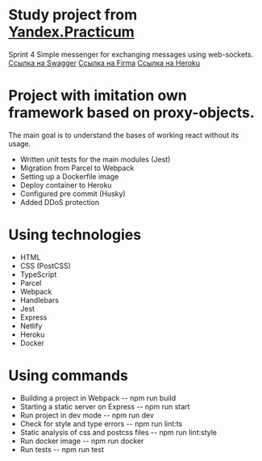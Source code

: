 # Study project from [Yandex.Practicum](https://practicum.com/)
Sprint 4
Simple messenger for exchanging messages using web-sockets.
[Ссылка на Swagger](https://ya-praktikum.tech/api/v2/swagger/#/)
[Ссылка на Firma](https://www.figma.com/file/24EUnEHGEDNLdOcxg7ULwV/Chat?node-id=0%3A1&t=Jl07SkgmFGCOEy18-1)
[Ссылка на Heroku](https://sleepy-mountain-51252.herokuapp.com/)


# Project with imitation own framework based on proxy-objects.
The main goal is to understand the bases of working react without its usage.

* Written unit tests for the main modules (Jest)
* Migration from Parcel to Webpack
* Setting up a Dockerfile image
* Deploy container to Heroku
* Configured pre commit (Husky)
* Added DDoS protection

# Using technologies

- HTML
- CSS (PostCSS)
- TypeScript
- Parcel
- Webpack
- Handlebars
- Jest
- Express
- Netlify
- Heroku
- Docker

# Using commands

- Building a project in Webpack -- npm run build
- Starting a static server on Express -- npm run start
- Run project in dev mode -- npm run dev
- Check for style and type errors -- npm run lint:ts
- Static analysis of css and postcss files -- npm run lint:style
- Run docker image -- npm run docker
- Run tests -- npm run test
